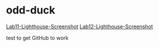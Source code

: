 # odd-duck

[Lab11-Lighthouse-Screenshot](./img.Lab11-Lighthouse-Screenshot.jpg)
[Lab12-Lighthouse-Screenshot](./img.Lab12-Lighthouse-Screenshot.jpg)

test to get GitHub to work 

